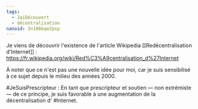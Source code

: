 ```yaml
---
tags:
  - JaiDécouvert
  - décentralisation
nanoid: 3n186bqe2psp
---
```


Je viens de découvrir l'existence de l'article Wikipedia [[Redécentralisation d'Internet]] : https://fr.wikipedia.org/wiki/Red%C3%A9centralisation_d%27Internet

À noter que ce n'est pas une nouvelle idée pour moi, car je suis sensibilisé à ce sujet depuis le milieu des années 2000.

#JeSuisPrescripteur : En tant que prescripteur et soutien — non extrémiste — de ce principe, je suis favorable à une augmentation de la décentralisation d' #Internet. 
